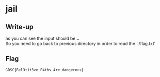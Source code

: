 # jail

## Write-up

as you can see the input should be **..**  
So you need to go back to previous directory in order to read the './flag.txt'  

## Flag

`GDSC{Rel3tit3ve_P4ths_4re_dangerous}`
